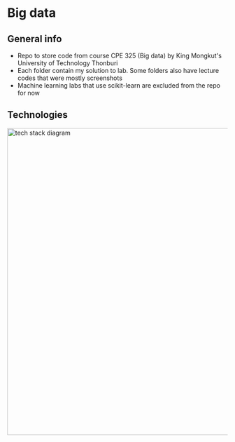 # Big data

## General info
- Repo to store code from course CPE 325 (Big data) by King Mongkut's University of Technology Thonburi
- Each folder contain my solution to lab. Some folders also have lecture codes that were mostly screenshots
- Machine learning labs that use scikit-learn are excluded from the repo for now

## Technologies
<img width=700 src="https://user-images.githubusercontent.com/57994731/157178734-f691b356-28fb-4976-b27c-4d572f46546d.png" alt="tech stack diagram" />
